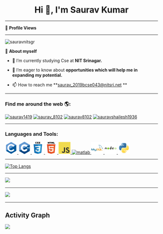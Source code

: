 <h1 align="center">Hi 👋, I'm Saurav Kumar</h1>


-------------------------------------------


 🌱 **Profile Views**&nbsp;&nbsp;&nbsp;&nbsp;&nbsp;&nbsp;&nbsp;



----------------------------------------------------



<p align="left"> <img src="https://komarev.com/ghpvc/?username=sauravnitsgr&label=Profile%20views&color=0e75b6&style=flat" alt="sauravnitsgr" /> </p>

🌱 **About myself**

- 🔭 I’m currently studying Cse at **NIT Srinagar.**

- 🤝 I’m eager to know about **opportunities which will help me in expanding my potential.**


- 📫 How to reach me **saurav_2019bcse043@nitsri.net **


------------------------------------------------


<h3 align="left"> Find me around the web 🌎:</h3>
<p align="left">
<a href="https://linkedin.com/in/saurav1419" target="blank"><img align="center" src="https://raw.githubusercontent.com/rahuldkjain/github-profile-readme-generator/master/src/images/icons/Social/linked-in-alt.svg" alt="saurav1419" height="30" width="40" /></a>
<a href="https://www.codechef.com/users/saurav_8102" target="blank"><img align="center" src="https://cdn.jsdelivr.net/npm/simple-icons@3.1.0/icons/codechef.svg" alt="saurav_8102" height="30" width="40" /></a>
<a href="https://codeforces.com/profile/saurav8102" target="blank"><img align="center" src="https://raw.githubusercontent.com/rahuldkjain/github-profile-readme-generator/master/src/images/icons/Social/codeforces.svg" alt="saurav8102" height="30" width="40" /></a>
<a href="https://auth.geeksforgeeks.org/user/sauravshailesh1936" target="blank"><img align="center" src="https://raw.githubusercontent.com/rahuldkjain/github-profile-readme-generator/master/src/images/icons/Social/geeks-for-geeks.svg" alt="sauravshailesh1936" height="30" width="40" /></a>
</p>


--------------------------------------------------------


<h3 align="left">Languages and Tools:</h3>
<p align="left"> <a href="https://www.cprogramming.com/" target="_blank" rel="noreferrer"> <img src="https://raw.githubusercontent.com/devicons/devicon/master/icons/c/c-original.svg" alt="c" width="40" height="40"/> </a> <a href="https://www.w3schools.com/cpp/" target="_blank" rel="noreferrer"> <img src="https://raw.githubusercontent.com/devicons/devicon/master/icons/cplusplus/cplusplus-original.svg" alt="cplusplus" width="40" height="40"/> </a> <a href="https://www.w3schools.com/css/" target="_blank" rel="noreferrer"> <img src="https://raw.githubusercontent.com/devicons/devicon/master/icons/css3/css3-original-wordmark.svg" alt="css3" width="40" height="40"/> </a> <a href="https://www.w3.org/html/" target="_blank" rel="noreferrer"> <img src="https://raw.githubusercontent.com/devicons/devicon/master/icons/html5/html5-original-wordmark.svg" alt="html5" width="40" height="40"/> </a> <a href="https://developer.mozilla.org/en-US/docs/Web/JavaScript" target="_blank" rel="noreferrer"> <img src="https://raw.githubusercontent.com/devicons/devicon/master/icons/javascript/javascript-original.svg" alt="javascript" width="40" height="40"/> </a> <a href="https://www.mathworks.com/" target="_blank" rel="noreferrer"> <img src="https://upload.wikimedia.org/wikipedia/commons/2/21/Matlab_Logo.png" alt="matlab" width="40" height="40"/> </a> <a href="https://www.mysql.com/" target="_blank" rel="noreferrer"> <img src="https://raw.githubusercontent.com/devicons/devicon/master/icons/mysql/mysql-original-wordmark.svg" alt="mysql" width="40" height="40"/> </a> <a href="https://nodejs.org" target="_blank" rel="noreferrer"> <img src="https://raw.githubusercontent.com/devicons/devicon/master/icons/nodejs/nodejs-original-wordmark.svg" alt="nodejs" width="40" height="40"/> </a> <a href="https://www.python.org" target="_blank" rel="noreferrer"> <img src="https://raw.githubusercontent.com/devicons/devicon/master/icons/python/python-original.svg" alt="python" width="40" height="40"/> </a> </p>


------------------------------------------------------------------------



[![Top Langs](https://github-readme-stats.vercel.app/api/top-langs/?username=SauravNITSGR&theme=dark&layout=compact&align=right&width=90%)](https://github.com/anuraghazra/github-readme-stats)


------------------------------------------


<p align="left">
<img src = "https://github-readme-stats.vercel.app/api?username=SauravNITSGR&&show_icons=true&title_color=bb2acf&text_color=daf7dc&bg_color=151515">

  
  -------------------------------------------------------------------------
  
<img src = "https://github-readme-streak-stats.herokuapp.com?user=SauravNITSGR&theme=dark&hide_border=true&date_format=n%2Fj%5B%2FY%5D">
 </p>
 
  -------------------------------------------------------------------------
  

## Activity Graph
<img src = "https://activity-graph.herokuapp.com/graph?username=SauravNITSGR&theme=react-dark">

